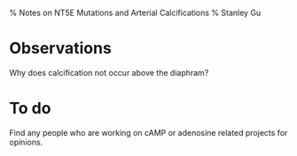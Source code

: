 % Notes on NT5E Mutations and Arterial Calcifications
% Stanley Gu

# Observations
Why does calcification not occur above the diaphram?

# To do
Find any people who are working on cAMP or adenosine related projects for opinions.

